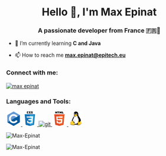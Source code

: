 <h1 align="center">Hello 👋, I'm Max Epinat</h1>
<h3 align="center">A passionate developer from France 🇫🇷🥖</h3>

- 🌱 I’m currently learning **C and Java**

- 📫 How to reach me **max.epinat@epitech.eu**

<h3 align="left">Connect with me:</h3>
<p align="left">
<a href="https://linkedin.com/in/max epinat" target="blank"><img align="center" src="https://raw.githubusercontent.com/rahuldkjain/github-profile-readme-generator/master/src/images/icons/Social/linked-in-alt.svg" alt="max epinat" height="30" width="40" /></a>
</p>

<h3 align="left">Languages and Tools:</h3>
<p align="left"> <a href="https://www.cprogramming.com/" target="_blank" rel="noreferrer"> <img src="https://raw.githubusercontent.com/devicons/devicon/master/icons/c/c-original.svg" alt="c" width="40" height="40"/> </a> <a href="https://www.w3schools.com/css/" target="_blank" rel="noreferrer"> <img src="https://raw.githubusercontent.com/devicons/devicon/master/icons/css3/css3-original-wordmark.svg" alt="css3" width="40" height="40"/> </a> <a href="https://git-scm.com/" target="_blank" rel="noreferrer"> <img src="https://www.vectorlogo.zone/logos/git-scm/git-scm-icon.svg" alt="git" width="40" height="40"/> </a> <a href="https://www.w3.org/html/" target="_blank" rel="noreferrer"> <img src="https://raw.githubusercontent.com/devicons/devicon/master/icons/html5/html5-original-wordmark.svg" alt="html5" width="40" height="40"/> </a> <a href="https://www.linux.org/" target="_blank" rel="noreferrer"> <img src="https://raw.githubusercontent.com/devicons/devicon/master/icons/linux/linux-original.svg" alt="linux" width="40" height="40"/> </a> </p>
<p>&nbsp;<img align="left" src="https://github-readme-stats.vercel.app/api?username=Max-Epinat&show_icons=true&locale=en" alt="Max-Epinat" /></p>
<p><img align="left" src="https://github-readme-stats.vercel.app/api/top-langs?username=Max-Epinat&show_icons=true&locale=en&layout=compact" alt="Max-Epinat" /></p>

